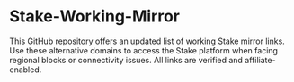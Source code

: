 # Stake-Working-Mirror
This GitHub repository offers an updated list of working Stake mirror links. Use these alternative domains to access the Stake platform when facing regional blocks or connectivity issues. All links are verified and affiliate-enabled.
